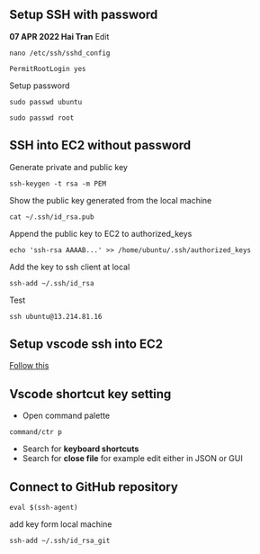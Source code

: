 ## Setup SSH with password 
**07 APR 2022 Hai Tran**
Edit
```
nano /etc/ssh/sshd_config
```
```
PermitRootLogin yes
```
Setup password 
```
sudo passwd ubuntu
```
```
sudo passwd root
```

## SSH into EC2 without password 
Generate private and public key 
```
ssh-keygen -t rsa -m PEM
```
Show the public key generated from the local machine 
```
cat ~/.ssh/id_rsa.pub 
```
Append the public key to EC2 to authorized_keys 
```
echo 'ssh-rsa AAAAB...' >> /home/ubuntu/.ssh/authorized_keys 
```
Add the key to ssh client at local 
```
ssh-add ~/.ssh/id_rsa
```
Test 
```
ssh ubuntu@13.214.81.16
```

## Setup vscode ssh into EC2
[Follow this](https://github.com/entest-hai/aws-devops/blob/setup-vscode-cloud9-ssm/README.md)

## Vscode shortcut key setting 
- Open command palette 
```
command/ctr p 
```
- Search for **keyboard shortcuts**
- Search for **close file** for example 
edit either in JSON or GUI 

## Connect to GitHub repository 
```
eval $(ssh-agent)
```
add key form local machine 
```
ssh-add ~/.ssh/id_rsa_git
```


